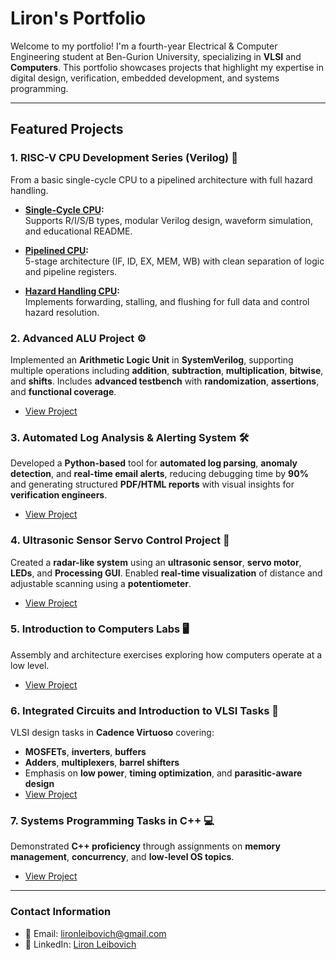 # Liron's Portfolio

Welcome to my portfolio! I'm a fourth-year Electrical & Computer Engineering student at Ben-Gurion University, specializing in **VLSI** and **Computers**. This portfolio showcases projects that highlight my expertise in digital design, verification, embedded development, and systems programming.

---

## Featured Projects

### 1. RISC-V CPU Development Series (Verilog) 🧠  
From a basic single-cycle CPU to a pipelined architecture with full hazard handling.

- **[Single-Cycle CPU](https://github.com/LironL99/portfolio/tree/main/RISC-V_Single_Cycle_CPU):**  
  Supports R/I/S/B types, modular Verilog design, waveform simulation, and educational README.

- **[Pipelined CPU](https://github.com/LironL99/portfolio/tree/main/RISC-V_Pipeline_CPU):**  
  5-stage architecture (IF, ID, EX, MEM, WB) with clean separation of logic and pipeline registers.

- **[Hazard Handling CPU](https://github.com/LironL99/portfolio/tree/main/RISC-V_Hazard_handling_CPU):**  
  Implements forwarding, stalling, and flushing for full data and control hazard resolution.



### 2. Advanced ALU Project ⚙️  
Implemented an **Arithmetic Logic Unit** in **SystemVerilog**, supporting multiple operations including **addition**, **subtraction**, **multiplication**, **bitwise**, and **shifts**. Includes **advanced testbench** with **randomization**, **assertions**, and **functional coverage**.
- [View Project](https://github.com/LironL99/portfolio/tree/main/advanced_alu_project)

### 3. Automated Log Analysis & Alerting System 🛠️  
Developed a **Python-based** tool for **automated log parsing**, **anomaly detection**, and **real-time email alerts**, reducing debugging time by **90%** and generating structured **PDF/HTML reports** with visual insights for **verification engineers**.
- [View Project](https://github.com/LironL99/portfolio/tree/main/Automated_Log_Analysis)

### 4. Ultrasonic Sensor Servo Control Project 📡  
Created a **radar-like system** using an **ultrasonic sensor**, **servo motor**, **LEDs**, and **Processing GUI**. Enabled **real-time visualization** of distance and adjustable scanning using a **potentiometer**.
- [View Project](https://github.com/LironL99/portfolio/tree/main/Arduino-Projects/Sonar_Servo_Project)

### 5. Introduction to Computers Labs 🖥️  
Assembly and architecture exercises exploring how computers operate at a low level.
- [View Project](https://github.com/LironL99/portfolio/tree/main/Introduction-to-Computers-Labs)

### 6. Integrated Circuits and Introduction to VLSI Tasks 🧩  
VLSI design tasks in **Cadence Virtuoso** covering:
- **MOSFETs**, **inverters**, **buffers**
- **Adders**, **multiplexers**, **barrel shifters**
- Emphasis on **low power**, **timing optimization**, and **parasitic-aware design**
- [View Project](https://github.com/LironL99/portfolio/tree/main/Integrated-Circuits-and-Introduction-to-VLSI-Tasks)

### 7. Systems Programming Tasks in C++ 💻  
Demonstrated **C++ proficiency** through assignments on **memory management**, **concurrency**, and **low-level OS topics**.
- [View Project](https://github.com/LironL99/portfolio/tree/main/Systems-Programming-Tasks-CPP)

---

### Contact Information
- 📧 Email: lironleibovich@gmail.com  
- 💼 LinkedIn: [Liron Leibovich](https://www.linkedin.com/in/liron-leibovich1)  

